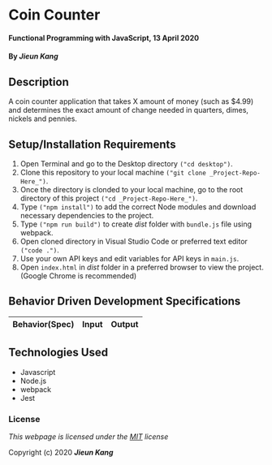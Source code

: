 # Coin Counter

#### Functional Programming with JavaScript, 13 April 2020
 
#### By **_Jieun Kang_**

## Description
A coin counter application that takes X amount of money (such as $4.99) and determines the exact amount of change needed in quarters, dimes, nickels and pennies. 

## Setup/Installation Requirements

1. Open Terminal and go to the Desktop directory `("cd desktop")`.
2. Clone this repository to your local machine `("git clone _Project-Repo-Here_")`.
3. Once the directory is clonded to your local machine, go to the root directory of this project `("cd _Project-Repo-Here_")`.
4. Type  `("npm install")` to add the correct Node modules and download necessary dependencies to the project.
5. Type `("npm run build")` to create _dist_ folder with `bundle.js` file using webpack.
6. Open cloned directory in Visual Studio Code or preferred text editor `("code .")`.
7. Use your own API keys and edit variables for API keys in `main.js`.
7. Open `index.html` in _dist_ folder in a preferred browser to view the project. (Google Chrome is recommended)


## Behavior Driven Development Specifications

| Behavior(Spec)  | Input | Output  |
| :---------------- | :-----: | :-----: |


## Technologies Used

* Javascript
* Node.js
* webpack
* Jest

### License

*This webpage is licensed under the [MIT](https://en.wikipedia.org/wiki/MIT_License) license*

Copyright (c) 2020 **_Jieun Kang_**